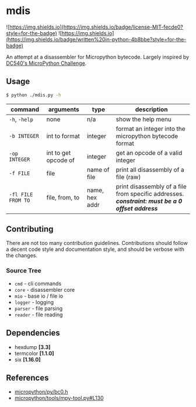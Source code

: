# mdis
![https://img.shields.io](https://img.shields.io/badge/license-MIT-fecde0?style=for-the-badge) ![https://img.shields.io](https://img.shields.io/badge/written%20in-python-4b8bbe?style=for-the-badge)

An attempt at a disassembler for Micropython bytecode.
Largely inspired by [DC540's MicroPython Challenge](https://github.com/mytechnotalent/dc540-0x00002).

## Usage

```bash
$ python ./mdis.py -h
```

| command | arguments | type | description |
|---------|-----------|------|-------------|
| `-h`, `-help` | none | n/a | show the help menu |
| `-b INTEGER`|  int to format | integer | format an integer into the micropython bytecode format |
| `-op INTEGER` | int to get opcode of | integer | get an opcode of a valid integer |
| `-f FILE` | file | name of file | print all disassembly of a file (raw) |
| `-fl FILE FROM TO` | file, from, to | name, hex addr | print disassembly of a file from specific addresses. ***constraint: must be a 0 offset address*** |


## Contributing
There are not too many contribution guidelines. Contributions should follow a decent code style and documentation style, and should be verbose with the changes.

### Source Tree
* `cmd` - cli commands
* `core` - disassembler core
* `mio` - base io / file io
* `logger` - logging
* `parser` - file parsing
* `reader` - file reading

## Dependencies
* hexdump **[3.3]**
* termcolor **[1.1.0]**
* six **[1.16.0]**

## References
* [micropython/py/bc0.h](https://github.com/micropython/micropython/blob/master/py/bc0.h)
* [micropython/tools/mpy-tool.py#L130](https://github.com/micropython/micropython/blob/605b74f390e1ce9acdbca32d0b3215d37b96852e/tools/mpy-tool.py#L130)
